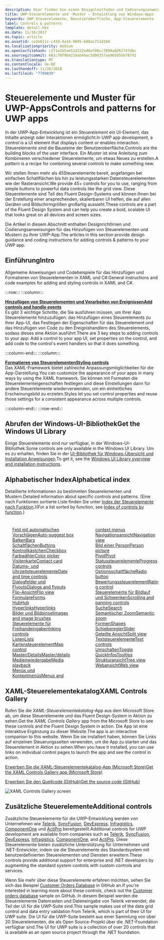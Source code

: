 ```yaml
---
description: Hier finden Sie einen Designleitfaden und Codierungsanweisungen für das Hinzufügen von Steuerelementen und Mustern zu Ihrer UWP-App. Sie finden mehr als 45leistungsstarke Steuerelemente für die Verwendung mit Ihrer App.
title: UWP-Steuerelemente und -Muster – Entwicklung von Windows-Apps
keywords: UWP-Steuerelemente, Benutzeroberfläche, App-Steuerelemente
label: Controls & patterns
template: detail.hbs
ms.date: 11/16/2017
ms.topic: article
ms.assetid: ce2e611c-c419-4a14-9095-b88ac711d1b8
ms.localizationpriority: medium
ms.openlocfilehash: c2f1a2b5ae514222ed6ef06cc7099a0261747dbc
ms.sourcegitcommit: 681c70f964210ab49ac5d06357ae96505bb78741
ms.translationtype: MT
ms.contentlocale: de-DE
ms.lasthandoff: 11/26/2018
ms.locfileid: "7709839"
---
```

# <a name="controls-and-patterns-for-uwp-apps"></a><span data-ttu-id="2ccbc-105">Steuerelemente und Muster für UWP-Apps</span><span class="sxs-lookup"><span data-stu-id="2ccbc-105">Controls and patterns for UWP apps</span></span>
 

<span data-ttu-id="2ccbc-106">In der UWP-App-Entwicklung ist ein <i>Steuerelement</i> ein UI-Element, das Inhalte anzeigt oder Interaktionen ermöglicht.</span><span class="sxs-lookup"><span data-stu-id="2ccbc-106">In UWP app development, a <i>control</i> is a UI element that displays content or enables interaction.</span></span> <span data-ttu-id="2ccbc-107">Steuerelemente sind die Bausteine der Benutzeroberfläche.</span><span class="sxs-lookup"><span data-stu-id="2ccbc-107">Controls are the building blocks of the user interface.</span></span> <span data-ttu-id="2ccbc-108">Ein <i>Muster</i> ist eine Anleitung zum Kombinieren verschiedener Steuerelemente, um etwas Neues zu erstellen.</span><span class="sxs-lookup"><span data-stu-id="2ccbc-108">A <i>pattern</i> is a recipe for combining several controls to make something new.</span></span>

<span data-ttu-id="2ccbc-109">Wir stellen Ihnen mehr als 45Steuerelemente bereit, angefangen bei einfachen Schaltflächen bis hin zu leistungsstarken Datensteuerelementen wie der Rasteransicht.</span><span class="sxs-lookup"><span data-stu-id="2ccbc-109">We provide 45+ controls for you to use, ranging from simple buttons to powerful data controls like the grid view.</span></span>  <span data-ttu-id="2ccbc-110">Diese Steuerelemente sind Teil des Fluent Design-Systems und können Ihnen bei der Erstellung einer ansprechenden, skalierbaren UI helfen, die auf allen Geräten und Bildschirmgrößen großartig aussieht.</span><span class="sxs-lookup"><span data-stu-id="2ccbc-110">These controls are a part of the Fluent Design System and can help you create a bold, scalable UI that looks great on all devices and screen sizes.</span></span> 

<span data-ttu-id="2ccbc-111">Die Artikel in diesem Abschnitt enthalten Designrichtlinien und Codierungsanweisungen für das Hinzufügen von Steuerelementen und Mustern zu Ihrer UWP-App.</span><span class="sxs-lookup"><span data-stu-id="2ccbc-111">The articles in this section provide design guidance and coding instructions for adding controls & patterns to your UWP app.</span></span> 

## <a name="intro"></a><span data-ttu-id="2ccbc-112">Einführung</span><span class="sxs-lookup"><span data-stu-id="2ccbc-112">Intro</span></span>

<span data-ttu-id="2ccbc-113">Allgemeine Anweisungen und Codebeispiele für das Hinzufügen und Formatieren von Steuerelementen in XAML und C#.</span><span class="sxs-lookup"><span data-stu-id="2ccbc-113">General instructions and code examples for adding and styling controls in XAML and C#.</span></span>

:::row:::
    :::column:::
      <p><b><a href="controls-and-events-intro.md"><span data-ttu-id="2ccbc-114">Hinzufügen von Steuerelementen und Verarbeiten von Ereignissen</span><span class="sxs-lookup"><span data-stu-id="2ccbc-114">Add controls and handle events</span></span></a></b> <br/>
<span data-ttu-id="2ccbc-115">Es gibt 3 wichtige Schritte, die Sie ausführen müssen, um Ihrer App Steuerelemente hinzuzufügen: das Hinzufügen eines Steuerelements zu Ihrer App-UI, das Festlegen der Eigenschaften für das Steuerelement und das Hinzufügen von Code zu den Ereignishandlern des Steuerelements, sodass dieses eine Aktion ausführt.</span><span class="sxs-lookup"><span data-stu-id="2ccbc-115">There are 3 key steps to adding controls to your app: Add a control to your app UI, set properties on the control, and add code to the control's event handlers so that it does something.</span></span></p>
    :::column-end:::
    :::column:::
      <p><b><a href="xaml-styles.md"><span data-ttu-id="2ccbc-116">Formatieren von Steuerelementen</span><span class="sxs-lookup"><span data-stu-id="2ccbc-116">Styling controls</span></span></a></b> <br/>
<span data-ttu-id="2ccbc-117">Das XAML-Framework bietet zahlreiche Anpassungsmöglichkeiten für die App-Darstellung.</span><span class="sxs-lookup"><span data-stu-id="2ccbc-117">You can customize the appearance of your apps in many ways by using the XAML framework.</span></span> <span data-ttu-id="2ccbc-118">Sie können mit Formaten die Steuerelementeigenschaften festlegen und diese Einstellungen dann für andere Steuerelemente wiederverwenden, um ein einheitliches Erscheinungsbild zu erzielen.</span><span class="sxs-lookup"><span data-stu-id="2ccbc-118">Styles let you set control properties and reuse those settings for a consistent appearance across multiple controls.</span></span></p>
    :::column-end:::
:::row-end:::

## <a name="get-the-windows-ui-library"></a><span data-ttu-id="2ccbc-119">Abrufen der Windows-UI-Bibliothek</span><span class="sxs-lookup"><span data-stu-id="2ccbc-119">Get the Windows UI Library</span></span>
<span data-ttu-id="2ccbc-120">Einige Steuerelemente sind nur verfügbar, in der Windows-UI-Bibliothek.</span><span class="sxs-lookup"><span data-stu-id="2ccbc-120">Some controls are only available in the Windows UI Library.</span></span> <span data-ttu-id="2ccbc-121">Um es zu erhalten, finden Sie in der [UI-Bibliothek für Windows-Übersicht und Installation Anweisungen](/uwp/toolkits/winui/).</span><span class="sxs-lookup"><span data-stu-id="2ccbc-121">To get it, see the [Windows UI Library overview and installation instructions](/uwp/toolkits/winui/).</span></span>

## <a name="alphabetical-index"></a><span data-ttu-id="2ccbc-122">Alphabetischer Index</span><span class="sxs-lookup"><span data-stu-id="2ccbc-122">Alphabetical index</span></span> 

<span data-ttu-id="2ccbc-123">Detaillierte Informationen zu bestimmten Steuerelementen und Mustern.</span><span class="sxs-lookup"><span data-stu-id="2ccbc-123">Detailed information about specific controls and patterns.</span></span> <span data-ttu-id="2ccbc-124">(Eine nach Funktionen sortierte Liste finden Sie unter <a href="controls-by-function.md">Index der Steuerelemente nach Funktion</a>.)</span><span class="sxs-lookup"><span data-stu-id="2ccbc-124">(For a list sorted by function, see <a href="controls-by-function.md">Index of controls by function</a>.)</span></span>

<div style="column-count: 2; column-gap: 40px; margin-top: 40px;" >
<ul style="margin-top: 0px; padding-top: 0px; list-style-type: none;">
<li style="list-style-type: none;"><a href="auto-suggest-box.md"><span data-ttu-id="2ccbc-125">Feld mit automatischen Vorschlägen</span><span class="sxs-lookup"><span data-stu-id="2ccbc-125">Auto-suggest box</span></span></a></li>

<li style="list-style-type: none;"><a href="app-bars.md"><span data-ttu-id="2ccbc-126">Balken</span><span class="sxs-lookup"><span data-stu-id="2ccbc-126">Bars</span></span></a></li>

<li style="list-style-type: none;"><a href="buttons.md"><span data-ttu-id="2ccbc-127">Schaltflächen</span><span class="sxs-lookup"><span data-stu-id="2ccbc-127">Buttons</span></span></a></li>

<li style="list-style-type: none;"><a href="checkbox.md"><span data-ttu-id="2ccbc-128">Kontrollkästchen</span><span class="sxs-lookup"><span data-stu-id="2ccbc-128">Checkbox</span></span> </a></li>

<li style="list-style-type: none;"><a href="color-picker.md"><span data-ttu-id="2ccbc-129">Farbwähler</span><span class="sxs-lookup"><span data-stu-id="2ccbc-129">Color picker</span></span></a></li>

<li style="list-style-type: none;"><a href="contact-card.md"><span data-ttu-id="2ccbc-130">Visitenkarte</span><span class="sxs-lookup"><span data-stu-id="2ccbc-130">Contact card</span></span></a></li>

<li style="list-style-type: none;"><a href="date-and-time.md"><span data-ttu-id="2ccbc-131">Datums- und Uhrzeitsteuerelemente</span><span class="sxs-lookup"><span data-stu-id="2ccbc-131">Date and time controls</span></span></a></li>

<li style="list-style-type: none;"><a href="dialogs-and-flyouts/index.md"><span data-ttu-id="2ccbc-132">Dialogfelder und Flyouts</span><span class="sxs-lookup"><span data-stu-id="2ccbc-132">Dialogs and flyouts</span></span></a></li>

<li style="list-style-type: none;"><a href="flipview.md"><span data-ttu-id="2ccbc-133">Flip-Ansicht</span><span class="sxs-lookup"><span data-stu-id="2ccbc-133">Flip view</span></span></a></li>

<li style="list-style-type: none;"><a href="forms.md"><span data-ttu-id="2ccbc-134">Formulare</span><span class="sxs-lookup"><span data-stu-id="2ccbc-134">Forms</span></span></a></li>

<li style="list-style-type: none;"><a href="hub.md"><span data-ttu-id="2ccbc-135">Hub</span><span class="sxs-lookup"><span data-stu-id="2ccbc-135">Hub</span></span></a></li>

<li style="list-style-type: none;"><a href="hyperlinks.md"><span data-ttu-id="2ccbc-136">Hyperlinks</span><span class="sxs-lookup"><span data-stu-id="2ccbc-136">Hyperlinks</span></span></a></li>

<li style="list-style-type: none;"><a href="images-imagebrushes.md"><span data-ttu-id="2ccbc-137">Bilder und Bildpinsel</span><span class="sxs-lookup"><span data-stu-id="2ccbc-137">Images and image brushes</span></span></a></li>

<li style="list-style-type: none;"><a href="inking-controls.md"><span data-ttu-id="2ccbc-138">Steuerelemente für Freihandeingaben</span><span class="sxs-lookup"><span data-stu-id="2ccbc-138">Inking controls</span></span></a></li>

<li style="list-style-type: none;"><a href="lists.md"><span data-ttu-id="2ccbc-139">Listen</span><span class="sxs-lookup"><span data-stu-id="2ccbc-139">Lists</span></span></a></li>

<li style="list-style-type: none;"><a href="../../maps-and-location/controls-map.md"><span data-ttu-id="2ccbc-140">Kartensteuerelement</span><span class="sxs-lookup"><span data-stu-id="2ccbc-140">Map control</span></span></a></li>

<li style="list-style-type: none;"><a href="master-details.md"><span data-ttu-id="2ccbc-141">Master/Details</span><span class="sxs-lookup"><span data-stu-id="2ccbc-141">Master/details</span></span></a></li>

<li style="list-style-type: none;"><a href="media-playback.md"><span data-ttu-id="2ccbc-142">Medienwiedergabe</span><span class="sxs-lookup"><span data-stu-id="2ccbc-142">Media playback</span></span></a></li>

<li style="list-style-type: none;"><a href="menus.md"><span data-ttu-id="2ccbc-143">Menüs und Kontextmenüs</span><span class="sxs-lookup"><span data-stu-id="2ccbc-143">Menus and context menus</span></span></a></li>

<li style="list-style-type: none;"><a href="navigationview.md"><span data-ttu-id="2ccbc-144">Navigationsansicht</span><span class="sxs-lookup"><span data-stu-id="2ccbc-144">Navigation view</span></span></a></li>

<li style="list-style-type: none;"><a href="person-picture.md"><span data-ttu-id="2ccbc-145">Bild einer Person</span><span class="sxs-lookup"><span data-stu-id="2ccbc-145">Person picture</span></span></a></li>

<li style="list-style-type: none;"><a href="pivot.md"><span data-ttu-id="2ccbc-146">Pivot</span><span class="sxs-lookup"><span data-stu-id="2ccbc-146">Pivot</span></span></a></li>

<li style="list-style-type: none;"><a href="progress-controls.md"><span data-ttu-id="2ccbc-147">Statussteuerelemente</span><span class="sxs-lookup"><span data-stu-id="2ccbc-147">Progress controls</span></span></a></li>

<li style="list-style-type: none;"><a href="radio-button.md"><span data-ttu-id="2ccbc-148">Optionsschaltfläche</span><span class="sxs-lookup"><span data-stu-id="2ccbc-148">Radio button</span></span></a></li>

<li style="list-style-type: none;"><a href="rating.md"><span data-ttu-id="2ccbc-149">Bewertungssteuerelement</span><span class="sxs-lookup"><span data-stu-id="2ccbc-149">Rating control</span></span></a></li>

<li style="list-style-type: none;"><a href="scroll-controls.md"><span data-ttu-id="2ccbc-150">Steuerelemente für Bildlauf und Schwenken</span><span class="sxs-lookup"><span data-stu-id="2ccbc-150">Scrolling and panning controls</span></span></a></li>

<li style="list-style-type: none;"><a href="search.md"><span data-ttu-id="2ccbc-151">Suche</span><span class="sxs-lookup"><span data-stu-id="2ccbc-151">Search</span></span></a></li>

<li style="list-style-type: none;"><a href="semantic-zoom.md"><span data-ttu-id="2ccbc-152">Semantischer Zoom</span><span class="sxs-lookup"><span data-stu-id="2ccbc-152">Semantic zoom</span></span></a></li>

<li style="list-style-type: none;"><a href="shapes.md"><span data-ttu-id="2ccbc-153">Formen</span><span class="sxs-lookup"><span data-stu-id="2ccbc-153">Shapes</span></span></a></li>

<li style="list-style-type: none;"><a href="slider.md"><span data-ttu-id="2ccbc-154">Schieberegler</span><span class="sxs-lookup"><span data-stu-id="2ccbc-154">Slider</span></span></a></li>

<li style="list-style-type: none;"><a href="split-view.md"><span data-ttu-id="2ccbc-155">Geteilte Ansicht</span><span class="sxs-lookup"><span data-stu-id="2ccbc-155">Split view</span></span></a></li>

<li style="list-style-type: none;"><a href="text-controls.md"><span data-ttu-id="2ccbc-156">Textsteuerelemente</span><span class="sxs-lookup"><span data-stu-id="2ccbc-156">Text controls</span></span></a></li>


<li style="list-style-type: none;"><a href="toggles.md"><span data-ttu-id="2ccbc-157">Umschalten</span><span class="sxs-lookup"><span data-stu-id="2ccbc-157">Toggle</span></span></a></li>
<li style="list-style-type: none;"><a href="tooltips.md"><span data-ttu-id="2ccbc-158">QuickInfos</span><span class="sxs-lookup"><span data-stu-id="2ccbc-158">Tooltips</span></span></a></li>

<li style="list-style-type: none;"><a href="tree-view.md"><span data-ttu-id="2ccbc-159">Strukturansicht</span><span class="sxs-lookup"><span data-stu-id="2ccbc-159">Tree view</span></span></a></li>

<li style="list-style-type: none;"><a href="web-view.md"><span data-ttu-id="2ccbc-160">Webansicht</span><span class="sxs-lookup"><span data-stu-id="2ccbc-160">Web view</span></span></a></li>
</ul>
</div>

## <a name="xaml-controls-gallery"></a><span data-ttu-id="2ccbc-161">XAML-Steuerelementekatalog</span><span class="sxs-lookup"><span data-stu-id="2ccbc-161">XAML Controls Gallery</span></span>

<span data-ttu-id="2ccbc-162">Rufen Sie die _XAML-Steuerelementekatalog_-App aus dem Microsoft Store ab, um diese Steuerelemente und das Fluent Design-System in Aktion zu sehen.</span><span class="sxs-lookup"><span data-stu-id="2ccbc-162">Get the _XAML Controls Gallery_ app from the Microsoft Store to see these controls and the Fluent Design System in action.</span></span> <span data-ttu-id="2ccbc-163">Die App ist eine interaktive Ergänzung zu dieser Website.</span><span class="sxs-lookup"><span data-stu-id="2ccbc-163">The app is an interactive companion to this website.</span></span> <span data-ttu-id="2ccbc-164">Wenn Sie sie installiert haben, können Sie Links auf einzelnen Steuerungsseiten verwenden, um die App zu starten und das Steuerelement in Aktion zu sehen.</span><span class="sxs-lookup"><span data-stu-id="2ccbc-164">When you have it installed, you can use links on individual control pages to launch the app and see the control in action.</span></span>

<a href="https://www.microsoft.com/store/productId/9MSVH128X2ZT"><span data-ttu-id="2ccbc-165">Erwerben Sie die XAML-Steuerelementekatalog-App (Microsoft Store)</span><span class="sxs-lookup"><span data-stu-id="2ccbc-165">Get the XAML Controls Gallery app (Microsoft Store)</span></span></a>

<a href="https://github.com/Microsoft/Windows-universal-samples/tree/master/Samples/XamlUIBasics"><span data-ttu-id="2ccbc-166">Erwerben Sie den Quellcode (GitHub)</span><span class="sxs-lookup"><span data-stu-id="2ccbc-166">Get the source code (GitHub)</span></span></a>

<img src="images/xaml-controls-gallery.png" alt="XAML Controls Gallery screen" />

## <a name="additional-controls"></a><span data-ttu-id="2ccbc-167">Zusätzliche Steuerelemente</span><span class="sxs-lookup"><span data-stu-id="2ccbc-167">Additional controls</span></span>

<span data-ttu-id="2ccbc-168">Zusätzliche Steuerelemente für die UWP-Entwicklung werden von Unternehmen wie <a href="http://www.telerik.com/">Telerik</a>, <a href="https://www.syncfusion.com/products/uwp">SyncFusion</a>, <a href="https://www.devexpress.com/Products/NET/Controls/Win10Apps/">DevExpress</a>, <a href="http://www.infragistics.com/products/universal-windows-platform">Infragistics</a>, <a href="https://www.componentone.com/Studio/Platform/UWP">ComponentOne</a> und <a href="http://www.actiprosoftware.com/products/controls/universal">ActiPro</a> bereitgestellt.</span><span class="sxs-lookup"><span data-stu-id="2ccbc-168">Additional controls for UWP development are available from companies such as <a href="http://www.telerik.com/">Telerik</a>, <a href="https://www.syncfusion.com/products/uwp">SyncFusion</a>, <a href="https://www.devexpress.com/Products/NET/Controls/Win10Apps/">DevExpress</a>, <a href="http://www.infragistics.com/products/universal-windows-platform">Infragistics</a>, <a href="https://www.componentone.com/Studio/Platform/UWP">ComponentOne</a>, and <a href="http://www.actiprosoftware.com/products/controls/universal">ActiPro</a>.</span></span> <span data-ttu-id="2ccbc-169">Diese Steuerelemente bieten zusätzliche Unterstützung für Unternehmen und .NET-Entwickler, indem sie die Steuerelemente des Standardsystem mit benutzerdefinierten Steuerelementen und Diensten erweitern.</span><span class="sxs-lookup"><span data-stu-id="2ccbc-169">These controls provide additional support for enterprise and .NET developers by augmenting the standard system controls with custom controls and services.</span></span>  

<span data-ttu-id="2ccbc-170">Wenn Sie mehr über diese Steuerelemente erfahren möchten, sehen Sie sich das Beispiel <a href="https://github.com/Microsoft/Windows-appsample-customers-orders-database">Customer Orders Database</a> in GitHub an.</span><span class="sxs-lookup"><span data-stu-id="2ccbc-170">If you're interested in learning more about these controls, check out the <a href="https://github.com/Microsoft/Windows-appsample-customers-orders-database">Customer orders database</a> sample on GitHub.</span></span> <span data-ttu-id="2ccbc-171">In diesem Beispiel werden die Steuerelemente Datenrasten und Dateneingabe von Telerik verwendet, die Teil der UI für die UWP-Suite sind.</span><span class="sxs-lookup"><span data-stu-id="2ccbc-171">This sample makes use of the data grid control and data entry validation from Telerik, which is part of their UI for UWP suite.</span></span> <span data-ttu-id="2ccbc-172">Die UI für die UWP-Suite besteht aus einer Sammlung von über 20 Steuerelementen, die als Open Source-Projekt über die .NET-Foundation verfügbar sind.</span><span class="sxs-lookup"><span data-stu-id="2ccbc-172">The UI for UWP suite is a collection of over 20 controls that is available as an open source project through the .NET foundation.</span></span>
